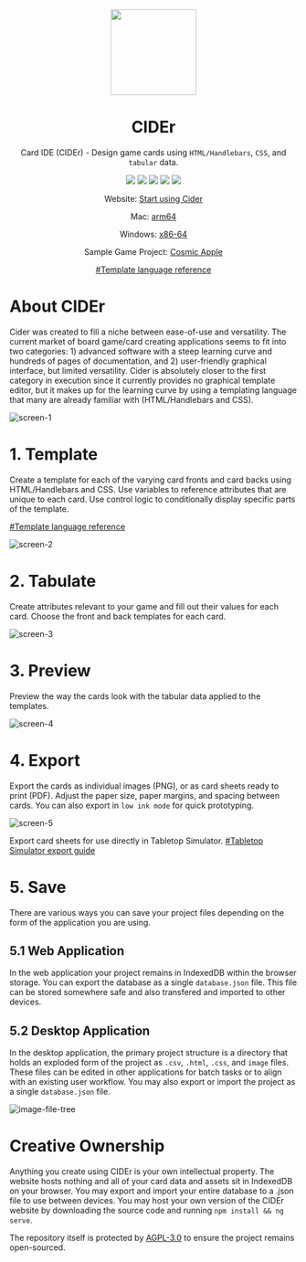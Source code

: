 <div align="center">

<img src="cider-app/src/assets/cider-logo-512.png" width=150px>

# CIDEr
Card IDE (CIDEr) - Design game cards using `HTML/Handlebars`, `CSS`, and `tabular` data.

[![][license]][license-url] 
[![][stars]][gh-url]
[![][release]][gh-url]
[![][last-commit]][gh-url]
[![][website]][pages-url]

Website: [Start using Cider][pages-url]

Mac: [arm64][mac-download]

Windows: [x86-64][windows-download]
  
Sample Game Project: [Cosmic Apple][cosmic-apple]

[#Template language reference][handlebars-url]

</div>

# About CIDEr
Cider was created to fill a niche between ease-of-use and versatility. The current market of board game/card creating applications seems to fit
into two categories: 1) advanced software with a steep learning curve and hundreds of pages of documentation, and 2) user-friendly graphical interface, but limited versatility. Cider is absolutely closer to the first category in execution since it currently provides no graphical template editor, but it makes up for the learning curve by using a templating language that many are already familiar with (HTML/Handlebars and CSS).

![screen-1]

# 1. Template
Create a template for each of the varying card fronts and card backs using
HTML/Handlebars and CSS. Use variables to reference attributes that
are unique to each card. Use control logic to conditionally display
specific parts of the template.

[#Template language reference][handlebars-url]

![screen-2]

# 2. Tabulate
Create attributes relevant to your game and fill out their values for each
card. Choose the front and back templates for each card.

![screen-3]

# 3. Preview
Preview the way the cards look with the tabular data applied to the templates.

![screen-4]

# 4. Export
Export the cards as individual images (PNG), or as card sheets ready to print (PDF). Adjust the paper size, paper margins, and spacing between cards. You can also export in `low ink mode` for quick prototyping.

![screen-5]

Export card sheets for use directly in Tabletop Simulator.
[#Tabletop Simulator export guide][ttsexport-url]

# 5. Save
There are various ways you can save your project files depending on the form of the application you are using.

## 5.1 Web Application
In the web application your project remains in IndexedDB within the browser storage. You can export the database as a single `database.json` file. This file can be stored somewhere safe and also transfered and imported to other devices.

## 5.2 Desktop Application
In the desktop application, the primary project structure is a directory that holds an exploded form of the project as `.csv`, `.html`, `.css`, and `image` files. These files can be edited in other applications for batch tasks or to align with an existing user workflow. You may also export or import the project as a single `database.json` file.

![image-file-tree]

# Creative Ownership
Anything you create using CIDEr is your own intellectual property.
The website hosts nothing and all of your card data and assets sit
in IndexedDB on your browser. You may export and import your entire
database to a .json file to use between devices. You may host your own
version of the CIDEr website by downloading the source code and running `npm install && ng serve`.

The repository itself is protected by [AGPL-3.0][license-url] to ensure the project remains open-sourced.


[last-commit]: https://img.shields.io/github/last-commit/oatear/cider
[license]: https://badgen.net/github/license/oatear/cider?cache=600
[stars]: https://badgen.net/github/stars/oatear/cider?cache=600
[release]: https://badgen.net/github/release/oatear/cider?cache=600
[website]: https://img.shields.io/website?down_color=red&down_message=offline&up_color=green&up_message=online&url=https%3A%2F%2Foatear.github.io%2Fcider
[logo-url]: docs/assets/cider-logo-80.png
[screen-1]: cider-app/src/assets/screen-1.png
[screen-2]: cider-app/src/assets/screen-2.png
[screen-3]: cider-app/src/assets/screen-3.png
[screen-4]: cider-app/src/assets/screen-4.png
[screen-5]: cider-app/src/assets/screen-5.png
[image-file-tree]: cider-app/src/assets/image-file-tree.png
[gh-url]: https://github.com/oatear/cider
[cosmic-apple]: https://github.com/oatear/cosmic-apple-game
[handlebars-url]: HANDLEBARS.md
[ttsexport-url]: TTS_EXPORT.md
[license-url]: LICENSE.md
[pages-url]: https://oatear.github.io/cider
[mac-download]: https://github.com/oatear/cider/releases/download/0.4.0/cider-0.4.0-arm64.dmg
[windows-download]: https://github.com/oatear/cider/releases/download/0.3.5/cider.Setup.0.3.5.exe
